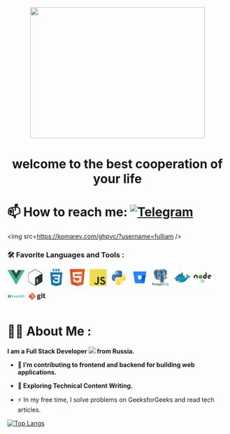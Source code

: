 <div id="header" align="center">
  <img src="https://media4.giphy.com/media/v1.Y2lkPTc5MGI3NjExeWcxYTF3ejhkdHk0dmhkYXUyZTVndzFrZDRsMmZtMGhyZ2VsYWp3byZlcD12MV9pbnRlcm5hbF9naWZfYnlfaWQmY3Q9Zw/JqmupuTVZYaQX5s094/giphy.gif" width="400" height="300" />
</div>

<div id="body" align="center">
  <h1>
    welcome to the best cooperation of your life
  </h1>
</div>

# :mailbox:  How to reach me:  [![Telegram](https://patrolavia.github.io/telegram-badge/chat.png)](https://t.me/dev_too) 

<img src=https://komarev.com/ghpvc/?username=fulliam />

### :hammer_and_wrench: Favorite Languages and Tools :
<div>
  <img src="https://github.com/devicons/devicon/blob/master/icons/vuejs/vuejs-original.svg" title="VUE" alt="VUE" width="40" height="40"/>
  <img src="https://github.com/devicons/devicon/blob/master/icons/bash/bash-original.svg" title="Bash" alt="Bash" width="40" height="40"/>&nbsp;
  <img src="https://github.com/devicons/devicon/blob/master/icons/css3/css3-plain-wordmark.svg"  title="CSS3" alt="CSS" width="40" height="40"/>&nbsp;
  <img src="https://github.com/devicons/devicon/blob/master/icons/html5/html5-original.svg" title="HTML5" alt="HTML" width="40" height="40"/>&nbsp;
  <img src="https://github.com/devicons/devicon/blob/master/icons/javascript/javascript-original.svg" title="JavaScript" alt="JavaScript" width="40" height="40"/>&nbsp;
  <img src="https://github.com/devicons/devicon/blob/master/icons/python/python-original.svg" title="Python" alt="Python" width="40" height="40"/>&nbsp;
  <img src="https://github.com/devicons/devicon/blob/master/icons/bitbucket/bitbucket-original.svg" title="BitBucket" alt="BitBucket" width="40" height="40"/>&nbsp;
  <img src="https://github.com/devicons/devicon/blob/master/icons/postgresql/postgresql-original-wordmark.svg" title="PostgreQSL"  alt="PostgreSQL" width="40" height="40"/>&nbsp;
  <img src="https://github.com/devicons/devicon/blob/master/icons/docker/docker-original.svg" title="Docker" alt="Docker" width="40" height="40"/>&nbsp;
  <img src="https://github.com/devicons/devicon/blob/master/icons/nodejs/nodejs-original-wordmark.svg" title="NodeJS" alt="NodeJS" width="40" height="40"/>&nbsp;
  <img src="https://github.com/devicons/devicon/blob/master/icons/fastapi/fastapi-original-wordmark.svg" title="FastAPI" alt="FastAPI" width="40" height="40"/>&nbsp;  
  <img src="https://github.com/devicons/devicon/blob/master/icons/git/git-original-wordmark.svg" title="Git" alt="Git" width="40" height="40"/>
</div>

# :man_technologist: About Me :
**I am a Full Stack Developer <img src="https://media.giphy.com/media/WUlplcMpOCEmTGBtBW/giphy.gif" width="30"> from Russia.**

- **:telescope:  I’m contributing to frontend and backend for building web applications.**

- **:seedling:  Exploring Technical Content Writing.**

- :zap:  In my free time, I solve problems on GeeksforGeeks and read tech articles.

[![Top Langs](https://github-readme-stats.vercel.app/api/top-langs/?username=fulliam&layout=compact&theme=vision-friendly-dark)](https://github.com/anuraghazra/github-readme-stats)

